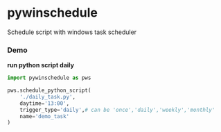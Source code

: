 # pywinschedule
Schedule script with windows task scheduler

### Demo
**run python script daily**
```python
import pywinschedule as pws

pws.schedule_python_script(
    './daily_task.py',
    daytime='13:00',
    trigger_type='daily',# can be 'once','daily','weekly','monthly'
    name='demo_task'
)
```
